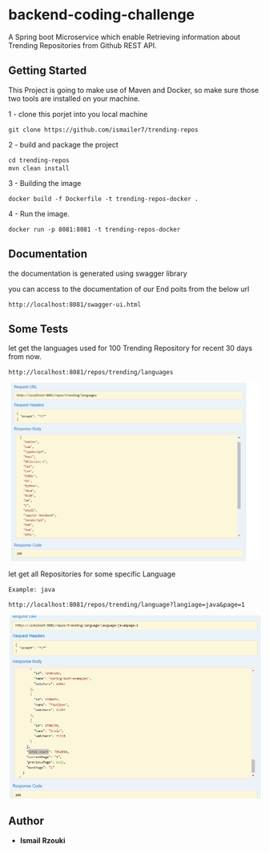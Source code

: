 # backend-coding-challenge

A Spring boot Microservice which enable Retrieving information about Trending Repositories from Github REST API. 

## Getting Started

This Project is going to make use of Maven and Docker, so make sure those two tools are installed on your machine.


1 - clone this porjet into you local machine

```
git clone https://github.com/ismailer7/trending-repos
```

2 - build and package the project

```
cd trending-repos
mvn clean install
```

3 - Building the image

```
docker build -f Dockerfile -t trending-repos-docker .
```

4 - Run the image.

```
docker run -p 8081:8081 -t trending-repos-docker
```


## Documentation

the documentation is generated using swagger library

you can access to the documentation of our End poits from the below url

```
http://localhost:8081/swagger-ui.html
```

## Some Tests

let get the languages used for 100 Trending Repository for recent 30 days from now.

```
http://localhost:8081/repos/trending/languages
```

![alt text](https://github.com/ismailer7/trending-repos/blob/master/src/main/resources/static/image-1.PNG?raw=true)

let get all Repositories for some specific Language

```
Example: java
```

```
http://localhost:8081/repos/trending/language?langiage=java&page=1
```

![alt text](https://github.com/ismailer7/trending-repos/blob/master/src/main/resources/static/image-2.PNG?raw=true)

## Author

* **Ismail Rzouki**
